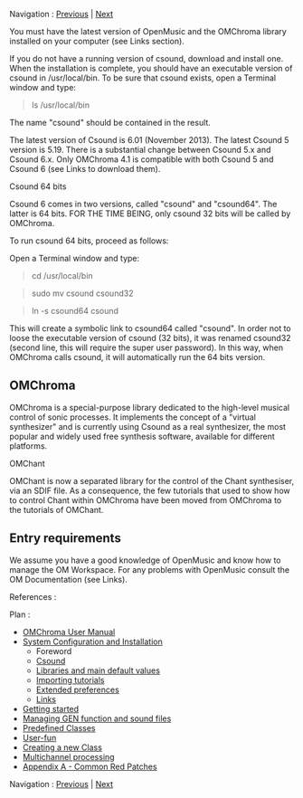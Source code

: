 
Navigation : [Previous](Installation "page précédente\(System
Configuration and Installation\)") | [Next](01-Csound "page
suivante\(Csound\)")

You must have the latest version of OpenMusic and the OMChroma library
installed on your computer (see Links section).
[](http://forumnet.ircam.fr/shop/fr/forumnet/57-libraries-openmusic
"http://forumnet.ircam.fr/shop/fr/forumnet/57-libraries-openmusic
\(nouvelle fenêtre\)")

If you do not have a running version of csound, download and install one. When
the installation is complete, you should have an executable version of csound
in /usr/local/bin. To be sure that csound exists, open a Terminal window and
type:

> ls /usr/local/bin

The name "csound" should be contained in the result.

The latest version of Csound is 6.01 (November 2013). The latest Csound 5
version is 5.19. There is a substantial change between Csound 5.x and Csound
6.x. Only OMChroma 4.1 is compatible with both Csound 5 and Csound 6 (see
Links to download them).

Csound 64 bits

Csound 6 comes in two versions, called "csound" and "csound64". The latter is
64 bits. FOR THE TIME BEING, only csound 32 bits will be called by OMChroma.

To run csound 64 bits, proceed as follows:

Open a Terminal window and type:

> cd /usr/local/bin

> sudo mv csound csound32

> ln -s csound64 csound

This will create a symbolic link to csound64 called "csound". In order not to
loose the executable version of csound (32 bits), it was renamed csound32
(second line, this will require the super user password). In this way, when
OMChroma calls csound, it will automatically run the 64 bits version.

## OMChroma

OMChroma is a special-purpose library dedicated to the high-level musical
control of sonic processes. It implements the concept of a "virtual
synthesizer" and is currently using Csound as a real synthesizer, the most
popular and widely used free synthesis software, available for different
platforms.

OMChant

OMChant is now a separated library for the control of the Chant synthesiser,
via an SDIF file. As a consequence, the few tutorials that used to show how to
control Chant within OMChroma have been moved from OMChroma to the tutorials
of OMChant.

## Entry requirements

We assume you have a good knowledge of OpenMusic and know how to manage the OM
Workspace. For any problems with OpenMusic consult the OM Documentation (see
Links).

References :

Plan :

  * [OMChroma User Manual](OMChroma)
  * [System Configuration and Installation](Installation)
    * Foreword
    * [Csound](01-Csound)
    * [Libraries and main default values](02-Libraries_and_mains_default_values)
    * [Importing tutorials](03-_Importing_tutorials)
    * [Extended preferences](04-Extended_preferences)
    * [Links](05-Links)
  * [Getting started](Getting_Started)
  * [Managing GEN function and sound files](Managing_GEN_function_and_sound_files)
  * [Predefined Classes](Predefined_classes)
  * [User-fun](User-fun)
  * [Creating a new Class](Creating_a_new_Class)
  * [Multichannel processing](06-Multichannel_processing)
  * [Appendix A - Common Red Patches](A-Appendix-A_Common_red_patches)

Navigation : [Previous](Installation "page précédente\(System
Configuration and Installation\)") | [Next](01-Csound "page
suivante\(Csound\)")
